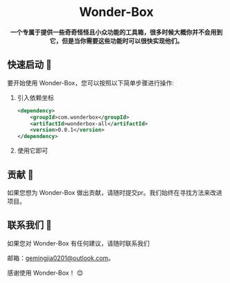 <h1 align="center">Wonder-Box</h1>
<p align="center"><strong>一个专属于提供一些奇奇怪怪且小众功能的工具箱，很多时候大概你并不会用到它，但是当你需要这些功能时可以很快实现他们。</strong></p>

## 快速启动 🏁

要开始使用 Wonder-Box，您可以按照以下简单步骤进行操作:

1. 引入依赖坐标

   ```xml
   <dependency>
       <groupId>com.wonderbox</groupId>
       <artifactId>wonderbox-all</artifactId>
       <version>0.0.1</version>
   </dependency>
     ```
2. 使用它即可


## 贡献 🤝

如果您想为 Wonder-Box 做出贡献，请随时提交pr。我们始终在寻找方法来改进项目。

## 联系我们 📩

如果您对 Wonder-Box 有任何建议，请随时联系我们

邮箱：gemingjia0201@outlook.com。

感谢使用 Wonder-Box！ 😊
